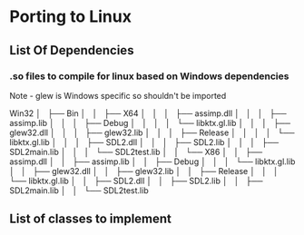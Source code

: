 # Porting to Linux

## List Of Dependencies
### .so files to compile for linux based on Windows dependencies

Note - glew is Windows specific so shouldn't be imported

Win32
│       ├── Bin
│       │   ├── X64
│       │   │   ├── assimp.dll
│       │   │   ├── assimp.lib
│       │   │   ├── Debug
│       │   │   │   └── libktx.gl.lib
│       │   │   ├── glew32.dll
│       │   │   ├── glew32.lib
│       │   │   ├── Release
│       │   │   │   └── libktx.gl.lib
│       │   │   ├── SDL2.dll
│       │   │   ├── SDL2.lib
│       │   │   ├── SDL2main.lib
│       │   │   └── SDL2test.lib
│       │   └── X86
│       │       ├── assimp.dll
│       │       ├── assimp.lib
│       │       ├── Debug
│       │       │   └── libktx.gl.lib
│       │       ├── glew32.dll
│       │       ├── glew32.lib
│       │       ├── Release
│       │       │   └── libktx.gl.lib
│       │       ├── SDL2.dll
│       │       ├── SDL2.lib
│       │       ├── SDL2main.lib
│       │       └── SDL2test.lib

## List of classes to implement

